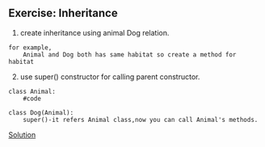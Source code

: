## Exercise: Inheritance

1. create inheritance using animal Dog relation.


```
for example, 
    Animal and Dog both has same habitat so create a method for habitat 
```

2. use super() constructor for calling parent constructor.

```
class Animal:
    #code

class Dog(Animal):
    super()-it refers Animal class,now you can call Animal's methods.
```

[Solution](https://github.com/codebasics/py/blob/master/Basics/python_basics/17_inheritance/17_inheritance.py)




